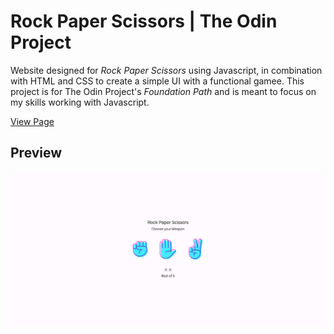 # Rock Paper Scissors | The Odin Project

Website designed for *Rock Paper Scissors* using Javascript, in combination with HTML and CSS to create a simple UI with a functional gamee. This project is for The Odin Project's *Foundation Path* and is meant to focus on my skills working with Javascript.

[View Page](https://jordantate.github.io/odin-rock-paper-scissors/)

## Preview
![Preview](assets/Github/ODIN-ROCK-PAPER-SCISSORS_HOMEPAGE.png)
